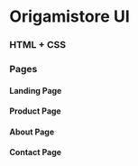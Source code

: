 # Origamistore UI

### HTML + CSS

### Pages

#### Landing Page

#### Product Page

#### About Page

#### Contact Page

##
